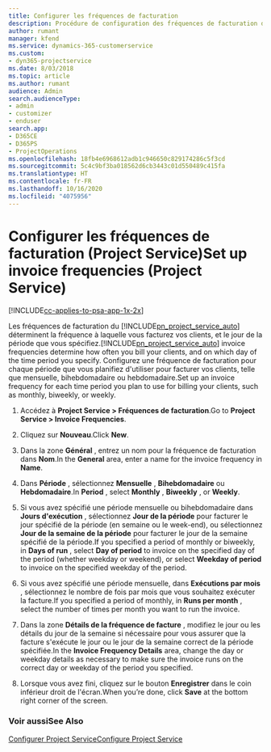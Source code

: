 ```yaml
---
title: Configurer les fréquences de facturation
description: Procédure de configuration des fréquences de facturation dans Project Service
author: rumant
manager: kfend
ms.service: dynamics-365-customerservice
ms.custom:
- dyn365-projectservice
ms.date: 8/03/2018
ms.topic: article
ms.author: rumant
audience: Admin
search.audienceType:
- admin
- customizer
- enduser
search.app:
- D365CE
- D365PS
- ProjectOperations
ms.openlocfilehash: 18fb4e6968612adb1c946650c829174286c5f3cd
ms.sourcegitcommit: 5c4c9bf3ba018562d6cb3443c01d550489c415fa
ms.translationtype: HT
ms.contentlocale: fr-FR
ms.lasthandoff: 10/16/2020
ms.locfileid: "4075956"
---
```

# <a name="set-up-invoice-frequencies-project-service"></a><span data-ttu-id="f3ded-103">Configurer les fréquences de facturation (Project Service)</span><span class="sxs-lookup"><span data-stu-id="f3ded-103">Set up invoice frequencies (Project Service)</span></span>

[!INCLUDE[cc-applies-to-psa-app-1x-2x](../includes/cc-applies-to-psa-app-1x-2x.md)]

<span data-ttu-id="f3ded-104">Les fréquences de facturation du [!INCLUDE[pn_project_service_auto](../includes/pn-project-service-auto.md)] déterminent la fréquence à laquelle vous facturez vos clients, et le jour de la période que vous spécifiez.</span><span class="sxs-lookup"><span data-stu-id="f3ded-104">[!INCLUDE[pn_project_service_auto](../includes/pn-project-service-auto.md)] invoice frequencies determine how often you bill your clients, and on which day of the time period you specify.</span></span> <span data-ttu-id="f3ded-105">Configurez une fréquence de facturation pour chaque période que vous planifiez d'utiliser pour facturer vos clients, telle que mensuelle, bihebdomadaire ou hebdomadaire.</span><span class="sxs-lookup"><span data-stu-id="f3ded-105">Set up an invoice frequency for each time period you plan to use for billing your clients, such as monthly, biweekly, or weekly.</span></span>  
  
1.  <span data-ttu-id="f3ded-106">Accédez à **Project Service > Fréquences de facturation**.</span><span class="sxs-lookup"><span data-stu-id="f3ded-106">Go to **Project Service > Invoice Frequencies**.</span></span>  
  
2.  <span data-ttu-id="f3ded-107">Cliquez sur **Nouveau**.</span><span class="sxs-lookup"><span data-stu-id="f3ded-107">Click **New**.</span></span>  
  
3.  <span data-ttu-id="f3ded-108">Dans la zone **Général** , entrez un nom pour la fréquence de facturation dans **Nom**.</span><span class="sxs-lookup"><span data-stu-id="f3ded-108">In the **General** area, enter a name for the invoice frequency in **Name**.</span></span>  
  
4.  <span data-ttu-id="f3ded-109">Dans **Période** , sélectionnez **Mensuelle** , **Bihebdomadaire** ou **Hebdomadaire**.</span><span class="sxs-lookup"><span data-stu-id="f3ded-109">In **Period** , select **Monthly** , **Biweekly** , or **Weekly**.</span></span>  
  
5.  <span data-ttu-id="f3ded-110">Si vous avez spécifié une période mensuelle ou bihebdomadaire dans **Jours d'exécution** , sélectionnez **Jour de la période** pour facturer le jour spécifié de la période (en semaine ou le week-end), ou sélectionnez **Jour de la semaine de la période** pour facturer le jour de la semaine spécifié de la période.</span><span class="sxs-lookup"><span data-stu-id="f3ded-110">If you specified a period of monthly or biweekly, in **Days of run** , select **Day of period** to invoice on the specified day of the period (whether weekday or weekend), or select **Weekday of period** to invoice on the specified weekday of the period.</span></span>  
  
6.  <span data-ttu-id="f3ded-111">Si vous avez spécifié une période mensuelle, dans **Exécutions par mois** , sélectionnez le nombre de fois par mois que vous souhaitez exécuter la facture.</span><span class="sxs-lookup"><span data-stu-id="f3ded-111">If you specified a period of monthly, in **Runs per month** , select the number of times per month you want to run the invoice.</span></span>  
  
7.  <span data-ttu-id="f3ded-112">Dans la zone **Détails de la fréquence de facture** , modifiez le jour ou les détails du jour de la semaine si nécessaire pour vous assurer que la facture s'exécute le jour ou le jour de la semaine correct de la période spécifiée.</span><span class="sxs-lookup"><span data-stu-id="f3ded-112">In the **Invoice Frequency Details** area, change the day or weekday details as necessary to make sure the invoice runs on the correct day or weekday of the period you specified.</span></span>  
  
8.  <span data-ttu-id="f3ded-113">Lorsque vous avez fini, cliquez sur le bouton **Enregistrer** dans le coin inférieur droit de l'écran.</span><span class="sxs-lookup"><span data-stu-id="f3ded-113">When you’re done, click **Save** at the bottom right corner of the screen.</span></span>  
  
### <a name="see-also"></a><span data-ttu-id="f3ded-114">Voir aussi</span><span class="sxs-lookup"><span data-stu-id="f3ded-114">See Also</span></span>  
 [<span data-ttu-id="f3ded-115">Configurer Project Service</span><span class="sxs-lookup"><span data-stu-id="f3ded-115">Configure Project Service</span></span>](../psa/configure.md)
